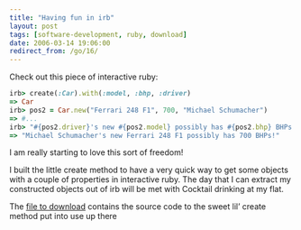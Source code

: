 ```yaml
---
title: "Having fun in irb"
layout: post
tags: [software-development, ruby, download]
date: 2006-03-14 19:06:00
redirect_from: /go/16/
---
```


Check out this piece of interactive ruby:

```ruby
irb> create(:Car).with(:model, :bhp, :driver)
=> Car
irb> pos2 = Car.new("Ferrari 248 F1", 700, "Michael Schumacher")
=> #...
irb> "#{pos2.driver}'s new #{pos2.model} possibly has #{pos2.bhp} BHPs!"
=> "Michael Schumacher's new Ferrari 248 F1 possibly has 700 BHPs!"
```

I am really starting to love this sort of freedom!

I built the little create method to have a very quick way to get some objects with a couple of properties in interactive ruby. The day that I can extract my constructed objects out of irb will be met with Cocktail drinking at my flat.

The [file to download](/public/assets/basics.rb) contains the source code to the sweet lil’ create method put into use up there